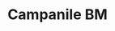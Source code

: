 ---
layout: works
title:  "Campanile BM"
dir: ../foto/Restauro e consolidamento/Campanile BM
preview: 1.jpg
content-url: campanile-bm
works: "lavori-bm"
---